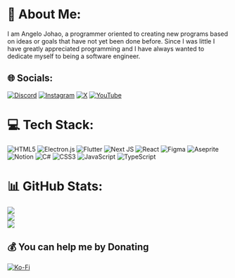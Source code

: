 # 💫 About Me:
I am Angelo Johao, a programmer oriented to creating new programs based on ideas or goals that have not yet been done before. Since I was little I have greatly appreciated programming and I have always wanted to dedicate myself to being a software engineer.


## 🌐 Socials:
[![Discord](https://img.shields.io/badge/Discord-%237289DA.svg?logo=discord&logoColor=white)](https://discord.gg/https://discord.gg/fyNUta7SzN) [![Instagram](https://img.shields.io/badge/Instagram-%23E4405F.svg?logo=Instagram&logoColor=white)](https://instagram.com/https://www.instagram.com/drosestudios_official/) [![X](https://img.shields.io/badge/X-black.svg?logo=X&logoColor=white)](https://x.com/https://twitter.com/AylRoseOfficial) [![YouTube](https://img.shields.io/badge/YouTube-%23FF0000.svg?logo=YouTube&logoColor=white)](https://youtube.com/@https://www.youtube.com/channel/UC9ca2OM1EuV6kw_ZJL91KGA) 

# 💻 Tech Stack:
![HTML5](https://img.shields.io/badge/html5-%23E34F26.svg?style=flat&logo=html5&logoColor=white) ![Electron.js](https://img.shields.io/badge/Electron-191970?style=flat&logo=Electron&logoColor=white) ![Flutter](https://img.shields.io/badge/Flutter-%2302569B.svg?style=flat&logo=Flutter&logoColor=white) ![Next JS](https://img.shields.io/badge/Next-black?style=flat&logo=next.js&logoColor=white) ![React](https://img.shields.io/badge/react-%2320232a.svg?style=flat&logo=react&logoColor=%2361DAFB) ![Figma](https://img.shields.io/badge/figma-%23F24E1E.svg?style=flat&logo=figma&logoColor=white) ![Aseprite](https://img.shields.io/badge/Aseprite-FFFFFF?style=flat&logo=Aseprite&logoColor=#7D929E) ![Notion](https://img.shields.io/badge/Notion-%23000000.svg?style=flat&logo=notion&logoColor=white) ![C#](https://img.shields.io/badge/c%23-%23239120.svg?style=flat&logo=csharp&logoColor=white) ![CSS3](https://img.shields.io/badge/css3-%231572B6.svg?style=flat&logo=css3&logoColor=white) ![JavaScript](https://img.shields.io/badge/javascript-%23323330.svg?style=flat&logo=javascript&logoColor=%23F7DF1E) ![TypeScript](https://img.shields.io/badge/typescript-%23007ACC.svg?style=flat&logo=typescript&logoColor=white)
# 📊 GitHub Stats:
![](https://github-readme-stats.vercel.app/api?username=drosestudios&theme=swift&hide_border=false&include_all_commits=false&count_private=false)<br/>
![](https://github-readme-streak-stats.herokuapp.com/?user=drosestudios&theme=swift&hide_border=false)<br/>
![](https://github-readme-stats.vercel.app/api/top-langs/?username=drosestudios&theme=swift&hide_border=false&include_all_commits=false&count_private=false&layout=compact)

## 💰 You can help me by Donating
[![Ko-Fi](https://img.shields.io/badge/Ko--fi-F16061?style=for-the-badge&logo=ko-fi&logoColor=white)](https://ko-fi.com/https://ko-fi.com/aylrose#) 
